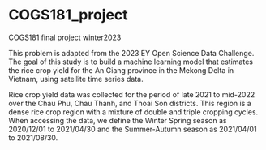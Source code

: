 # COGS181_project
COGS181 final project winter2023

This problem is adapted from the 2023 EY Open Science Data Challenge. The goal of this study is to build a machine learning model that estimates the rice crop yield for the An Giang province in the Mekong Delta in Vietnam, using satellite time series data. 

Rice crop yield data was collected for the period of late 2021 to mid-2022 over the Chau Phu, Chau Thanh, and Thoai Son districts. This region is a dense rice crop region with a mixture of double and triple cropping cycles. When accessing the data, we define the Winter Spring season as 2020/12/01 to 2021/04/30 and the Summer-Autumn season as 2021/04/01 to 2021/08/30.
